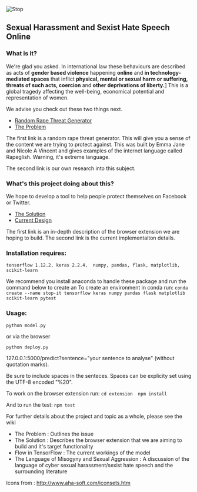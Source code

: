 
![Stop](https://github.com/malteserteresa/stop-it/blob/master/images/icon.png)

## Sexual Harassment and Sexist Hate Speech Online

### What is it?

We're glad you asked. In international law these behaviours are described as acts of **gender based violence** happening **online** and **in technology-mediated spaces** that inflict **physical, mental or sexual harm or suffering, threats of such acts, coercion** and **other deprivations of liberty.**[1](https://tbinternet.ohchr.org/Treaties/CEDAW/Shared%20Documents/1_Global/CEDAW_C_GC_35_8267_E.pdf) This is a global tragedy affecting the well-being, economical potential and representation of women.

We advise you check out these two things next. 
- [Random Rape Threat Generator](https://www.rapeglish.com/)
- [The Problem](https://github.com/malteserteresa/stop-it/wiki/The-Problem)

The first link is a random rape threat generator. This will give you a sense of the content we are trying to protect against. This was built by Emma Jane and Nicole A Vincent and gives examples of the internet language called Rapeglish. Warning, it's extreme language.

The second link is our own research into this subject.

### What's this project doing about this?

We hope to develop a tool to help people protect themselves on Facebook or Twitter.
- [The Solution](https://github.com/malteserteresa/stop-it/wiki/The-Solution)
- [Current Design](https://github.com/malteserteresa/stop-it/wiki/Current-Design)

The first link is an in-depth description of the browser extension we are hoping to build. The second link is the current implementaiton details.
                                                             
### Installation requires:
`tensorflow 1.12.2,
keras 2.2.4, 
numpy,
pandas,
flask,
matplotlib,
scikit-learn`

We recommend you install anaconda to handle these package and run the command below to create an 
To create an environment in conda run: 
`conda create --name stop-it tensorflow keras numpy pandas flask matplotlib scikit-learn pytest`

### Usage:
`python model.py`

or via the browser

`python deploy.py`

127.0.0.1:5000/predict?sentence="your sentence to analyse" (without quotation marks). 

Be sure to include spaces in the senteces. Spaces can be explicity set using the UTF-8 encoded "%20".

To work on the browser extension run:
`cd extension 
npm install`

And to run the test:
`npm test`

For further details about the project and topic as a whole, please see the wiki

- The Problem : Outlines the issue
- The Solution : Describes the browser extension that we are aiming to build and it's target functionality 
- Flow in TensorFlow : The current workings of the model
- The Language of Misogyny and Sexual Aggression : A discussion of the language of cyber sexual harassment/sexist hate speech and the surrounding literature

Icons from : http://www.aha-soft.com/iconsets.htm
